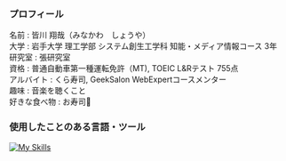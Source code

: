 ### プロフィール
名前 : 皆川 翔哉（みなかわ　しょうや）  
大学 : 岩手大学 理工学部 システム創生工学科 知能・メディア情報コース 3年  
研究室 : 張研究室  
資格 : 普通自動車第一種運転免許（MT), TOEIC L&Rテスト 755点   
アルバイト : くら寿司, GeekSalon WebExpertコースメンター  
趣味 : 音楽を聴くこと   
好きな食べ物 : お寿司🍣  
  
  
### 使用したことのある言語・ツール  
  
[![My Skills](https://skillicons.dev/icons?i=c,cs,html,css,js,python,r,vue,firebase,vscode,git,github,gitlab,unity,figma,latex)](https://skillicons.dev)





<!--
**shoya-minakawa/shoya-minakawa** is a ✨ _special_ ✨ repository because its `README.md` (this file) appears on your GitHub profile.

Here are some ideas to get you started:

- 🔭 I’m currently working on ...
- 🌱 I’m currently learning ...
- 👯 I’m looking to collaborate on ...
- 🤔 I’m looking for help with ...
- 💬 Ask me about ...
- 📫 How to reach me: ...
- 😄 Pronouns: ...
- ⚡ Fun fact: ...
-->
